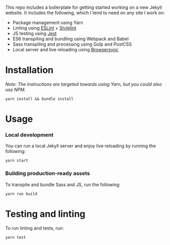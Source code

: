 This repo includes a boilerplate for getting started working on a new Jekyll website. It includes the following, which I tend to need on any site I work on:

- Package management using Yarn
- Linting using [ESLint](http://eslint.org/) + [Stylelint](https://stylelint.io/)
- JS testing using [Jest](http://facebook.github.io/jest/)
- ES6 transpiling and bundling using Webpack and Babel
- Sass transpiling and processing using Gulp and PostCSS
- Local server and live reloading using [Browsersync](https://www.browsersync.io)

# Installation

_Note: The instructions are targeted towards using Yarn, but you could also use NPM._

```
yarn install && bundle install
```

# Usage

### Local development

You can run a local Jekyll server and enjoy live reloading by running the following:

```
yarn start
```

### Building production-ready assets

To transpile and bundle Sass and JS, run the following:

```
yarn run build
```

# Testing and linting

To run linting and tests, run:

```
yarn test
```
